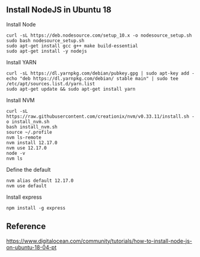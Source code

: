 ## Install NodeJS in Ubuntu 18

Install Node
```
curl -sL https://deb.nodesource.com/setup_10.x -o nodesource_setup.sh
sudo bash nodesource_setup.sh
sudo apt-get install gcc g++ make build-essential
sudo apt-get install -y nodejs
```

Install YARN
```shell
curl -sL https://dl.yarnpkg.com/debian/pubkey.gpg | sudo apt-key add -
echo "deb https://dl.yarnpkg.com/debian/ stable main" | sudo tee /etc/apt/sources.list.d/yarn.list
sudo apt-get update && sudo apt-get install yarn
```

Install NVM
```shell
curl -sL https://raw.githubusercontent.com/creationix/nvm/v0.33.11/install.sh -o install_nvm.sh
bash install_nvm.sh
source ~/.profile
nvm ls-remote
nvm install 12.17.0
nvm use 12.17.0
node -v
nvm ls
```

Define the default
```
nvm alias default 12.17.0
nvm use default
```

Install express

```
npm install -g express
```

## Reference
https://www.digitalocean.com/community/tutorials/how-to-install-node-js-on-ubuntu-18-04-pt
